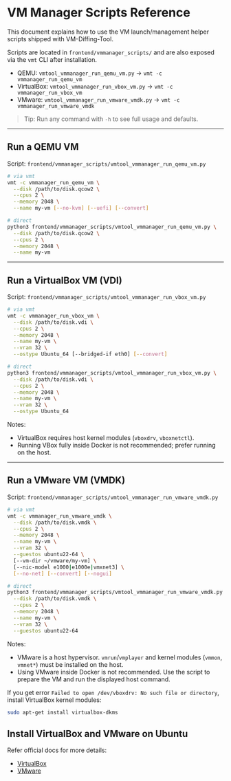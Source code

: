 # VM Manager Scripts Reference

This document explains how to use the VM launch/management helper scripts shipped with VM-Diffing-Tool.

Scripts are located in `frontend/vmmanager_scripts/` and are also exposed via the `vmt` CLI after installation.

- QEMU: `vmtool_vmmanager_run_qemu_vm.py` → `vmt -c vmmanager_run_qemu_vm`
- VirtualBox: `vmtool_vmmanager_run_vbox_vm.py` → `vmt -c vmmanager_run_vbox_vm`
- VMware: `vmtool_vmmanager_run_vmware_vmdk.py` → `vmt -c vmmanager_run_vmware_vmdk`

> Tip: Run any command with `-h` to see full usage and defaults.

---

## Run a QEMU VM

Script: `frontend/vmmanager_scripts/vmtool_vmmanager_run_qemu_vm.py`

```bash
# via vmt
vmt -c vmmanager_run_qemu_vm \
  --disk /path/to/disk.qcow2 \
  --cpus 2 \
  --memory 2048 \
  --name my-vm [--no-kvm] [--uefi] [--convert]

# direct
python3 frontend/vmmanager_scripts/vmtool_vmmanager_run_qemu_vm.py \
  --disk /path/to/disk.qcow2 \
  --cpus 2 \
  --memory 2048 \
  --name my-vm
```

---

## Run a VirtualBox VM (VDI)

Script: `frontend/vmmanager_scripts/vmtool_vmmanager_run_vbox_vm.py`

```bash
# via vmt
vmt -c vmmanager_run_vbox_vm \
  --disk /path/to/disk.vdi \
  --cpus 2 \
  --memory 2048 \
  --name my-vm \
  --vram 32 \
  --ostype Ubuntu_64 [--bridged-if eth0] [--convert]

# direct
python3 frontend/vmmanager_scripts/vmtool_vmmanager_run_vbox_vm.py \
  --disk /path/to/disk.vdi \
  --cpus 2 \
  --memory 2048 \
  --name my-vm \
  --vram 32 \
  --ostype Ubuntu_64
```

Notes:
- VirtualBox requires host kernel modules (`vboxdrv`, `vboxnetctl`).
- Running VBox fully inside Docker is not recommended; prefer running on the host.

---

## Run a VMware VM (VMDK)

Script: `frontend/vmmanager_scripts/vmtool_vmmanager_run_vmware_vmdk.py`

```bash
# via vmt
vmt -c vmmanager_run_vmware_vmdk \
  --disk /path/to/disk.vmdk \
  --cpus 2 \
  --memory 2048 \
  --name my-vm \
  --vram 32 \
  --guestos ubuntu22-64 \
  [--vm-dir ~/vmware/my-vm] \
  [--nic-model e1000|e1000e|vmxnet3] \
  [--no-net] [--convert] [--nogui]

# direct
python3 frontend/vmmanager_scripts/vmtool_vmmanager_run_vmware_vmdk.py \
  --disk /path/to/disk.vmdk \
  --cpus 2 \
  --memory 2048 \
  --name my-vm \
  --vram 32 \
  --guestos ubuntu22-64
```

Notes:
- VMware is a host hypervisor. `vmrun`/`vmplayer` and kernel modules (`vmmon`, `vmnet*`) must be installed on the host.
- Using VMware inside Docker is not recommended. Use the script to prepare the VM and run the displayed host command.

If you get error `Failed to open /dev/vboxdrv: No such file or directory`, install VirtualBox kernel modules:

```bash
sudo apt-get install virtualbox-dkms
```

## Install VirtualBox and VMware on Ubuntu
Refer official docs for more details:
- [VirtualBox](https://www.virtualbox.org/wiki/Downloads)
- [VMware](https://www.vmware.com)
